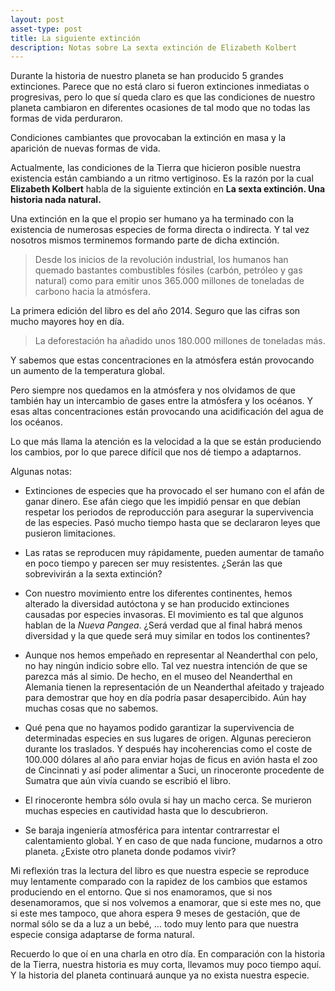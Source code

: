 ```yaml
---
layout: post
asset-type: post
title: La siguiente extinción
description: Notas sobre La sexta extinción de Elizabeth Kolbert
---
```


Durante la historia de nuestro planeta se han producido 5 grandes extinciones. Parece que no está claro si fueron extinciones inmediatas o progresivas, pero lo que sí queda claro es que las condiciones de nuestro planeta cambiaron en diferentes ocasiones de tal modo que no todas las formas de vida perduraron.

Condiciones cambiantes que provocaban la extinción en masa y la aparición de nuevas formas de vida.

Actualmente, las condiciones de la Tierra que hicieron posible nuestra existencia están cambiando a un ritmo vertiginoso. Es la razón por la cual **Elizabeth Kolbert** habla de la siguiente extinción en **La sexta extinción. Una historia nada natural.**

Una extinción en la que el propio ser humano ya ha terminado con la existencia de numerosas especies de forma directa o indirecta. Y tal vez nosotros mismos terminemos formando parte de dicha extinción.

> Desde los inicios de la revolución industrial, los humanos han quemado bastantes combustibles fósiles (carbón, petróleo y gas natural) como para emitir unos 365.000 millones de toneladas de carbono hacia la atmósfera.

La primera edición del libro es del año 2014. Seguro que las cifras son mucho mayores hoy en día.

> La deforestación ha añadido unos 180.000 millones de toneladas más.

Y sabemos que estas concentraciones en la atmósfera están provocando un aumento de la temperatura global.

Pero siempre nos quedamos en la atmósfera y nos olvidamos de que también hay un intercambio de gases entre la atmósfera y los océanos. Y esas altas concentraciones están provocando una acidificación del agua de los océanos. 

Lo que más llama la atención es la velocidad a la que se están produciendo los cambios, por lo que parece difícil que nos dé tiempo a adaptarnos.

Algunas notas:

- Extinciones de especies que ha provocado el ser humano con el afán de ganar dinero. Ese afán ciego que les impidió pensar en que debían respetar los periodos de reproducción para asegurar la supervivencia de las especies. Pasó mucho tiempo hasta que se declararon leyes que pusieron limitaciones.

- Las ratas se reproducen muy rápidamente, pueden aumentar de tamaño en poco tiempo y parecen ser muy resistentes. ¿Serán las que sobrevivirán a la sexta extinción?

- Con nuestro movimiento entre los diferentes continentes, hemos alterado la diversidad autóctona y se han producido extinciones causadas por especies invasoras. El movimiento es tal que algunos hablan de la _Nueva Pangea_. ¿Será verdad que al final habrá menos diversidad y la que quede será muy similar en todos los continentes?

- Aunque nos hemos empeñado en representar al Neanderthal con pelo, no hay ningún indicio sobre ello. Tal vez nuestra intención de que se parezca más al simio. De hecho, en el museo del Neanderthal en Alemania tienen la representación de un Neanderthal afeitado y trajeado para demostrar que hoy en día podría pasar desapercibido. Aún hay muchas cosas que no sabemos.

- Qué pena que no hayamos podido garantizar la supervivencia de determinadas especies en sus lugares de origen. Algunas perecieron durante los traslados. Y después hay incoherencias como el coste de 100.000 dólares al año para enviar hojas de ficus en avión hasta el zoo de Cincinnati y así poder alimentar a Suci, un rinoceronte procedente de Sumatra que aún vivía cuando se escribió el libro.

- El rinoceronte hembra sólo ovula si hay un macho cerca. Se murieron muchas especies en cautividad hasta que lo descubrieron.

- Se baraja ingeniería atmosférica para intentar contrarrestar el calentamiento global. Y en caso de que nada funcione, mudarnos a otro planeta. ¿Existe otro planeta donde podamos vivir?

Mi reflexión tras la lectura del libro es que nuestra especie se reproduce muy lentamente comparado con la rapidez de los cambios que estamos produciendo en el entorno. Que si nos enamoramos, que si nos desenamoramos, que si nos volvemos a enamorar, que si este mes no, que si este mes tampoco, que ahora espera 9 meses de gestación, que de normal sólo se da a luz a un bebé, ... todo muy lento para que nuestra especie consiga adaptarse de forma natural.

Recuerdo lo que oí en una charla en otro día. En comparación con la historia de la Tierra, nuestra historia es muy corta, llevamos muy poco tiempo aquí. Y la historia del planeta continuará aunque ya no exista nuestra especie.
